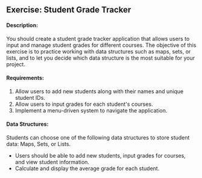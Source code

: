 ## Exercise: Student Grade Tracker

#### Description:

You should create a student grade tracker application that allows users to input and manage student grades for different courses. The objective of this exercise is to practice working with data structures such as maps, sets, or lists, and to let you decide which data structure is the most suitable for your project.

#### Requirements:

1.	Allow users to add new students along with their names and unique student IDs. 
2.	Allow users to input grades for each student's courses.
3.	Implement a menu-driven system to navigate the application.

#### Data Structures:

Students can choose one of the following data structures to store student data: Maps, Sets, or Lists.

- Users should be able to add new students, input grades for courses, and view student information.
- Calculate and display the average grade for each student.
